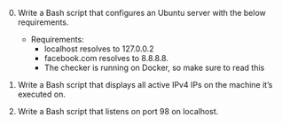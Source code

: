 0. Write a Bash script that configures an Ubuntu server with the below requirements.
	* Requirements:
		* localhost resolves to 127.0.0.2
		* facebook.com resolves to 8.8.8.8.
		* The checker is running on Docker, so make sure to read this

1. Write a Bash script that displays all active IPv4 IPs on the machine it’s executed on.

2. Write a Bash script that listens on port 98 on localhost.
